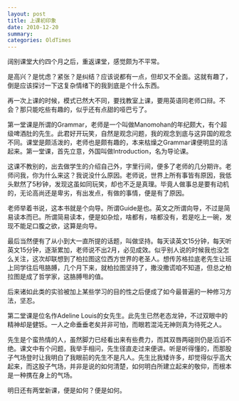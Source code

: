 ```yaml
---
layout: post
title: 上课初印象
date: 2010-12-20
summary: 
categories: OldTimes
---
```


阔别课堂大约四个月之后，重返课堂，感觉颇为不平常。

是高兴？是忧虑？紧张？是纠结？应该说都有一点，但却又不全面。这就有趣了，倒是应该探讨一下这复杂情绪下的我到底是个什么东西。

再一次上课的时候，模式已然大不同，要找教室上课，要用英语同老师口辩。不会？那只能吃些有趣的，似乎还有点甜的哑巴亏了。

第一堂课是所谓的Grammar，老师是一个叫做Manomohan的年纪颇大，有个超级啤酒肚的先生。此君好开玩笑，自然是观念问题，我的观念到底与这异国的观念不同。课堂是颇活泼的，老师也是颇有趣的，本来枯燥之Grammar课便明显的活起来。第一堂课，首先立意，外国叫做Introduction，名为导论课。

这课不教别的，出去做学生的介绍自己外，字里行间，便多了老师的几分期许。老师问我，你为什么来这？我说没什么原因。老师说，世界上所有事皆有原因，我低头默然了5秒钟，发现这虽如同玩笑，却也不乏是真理。毕竟人做事总是要有动机的，无论高尚还是卑劣，有出发点，有做的事情，便是有了原因。

老师举着书说，这本书就是个向导。所谓Guide是也。英文之所谓向导，不过是简易读本而已。所谓简易读本，便是如杂烩，啥都有，啥都没有，若是吃上一碗，发现不能足口腹之欲，这算是向导。

最后当然便有了从小到大一直所提的话题，叫做坚持。每天读英文15分钟，每天听英文15分钟，逐渐累加，老师说不出2月，必见成效。似乎别人说的时候我也没怎么关注，这次却联想到了柏拉图这位西方世界的老圣人。想传苏格拉底老先生让班上同学往后甩胳膊，几个月下来，就柏拉图坚持了，撒没撒谎咱不知道，但总之柏拉图是成了哲学家，这胳膊甩的值。

后来诸如此类的实验被加上某些学习的目的性之后便成了如今最普遍的一种修习方法，坚忍。

第二堂课是位名作Adeline Louis的女先生。此先生已然老态龙钟，不过双眼中的精神却是健铄。一人之命垂垂老矣并非可怕，而眼若混沌无神则真为待死之人。

先生是个蛮热情的人，虽然脚力已经看出来有些费力，而其双唇两碰则仍是滔滔不绝。课文中有个问题，我举手相问，先生径直走过来便讲。听是听得懂的，而那股子气场登时让我明白了我眼前的先生不是凡人。先生比我矮许多，却觉得似乎高大起来，而这股子气场，并非是说的如何清楚，如何明白所建立起来的敬仰，而根本是一种携在身上的气场。

明日还有两堂新课，便是如何？便是如何。
